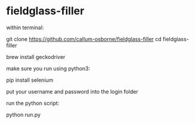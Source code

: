 # fieldglass-filler

within terminal:

git clone https://github.com/callum-osborne/fieldglass-filler
cd fieldglass-filler

brew install geckodriver

make sure you run using python3:

pip install selenium

put your username and password into the login folder

run the python script:

python run.py
